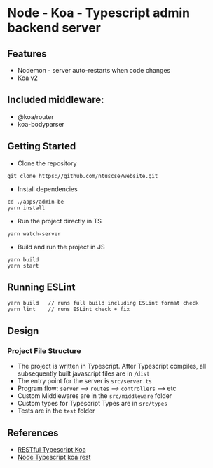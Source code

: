 # Node - Koa - Typescript admin backend server

## Features

- Nodemon - server auto-restarts when code changes
- Koa v2

## Included middleware:

- @koa/router
- koa-bodyparser

## Getting Started

- Clone the repository

```
git clone https://github.com/ntuscse/website.git
```

- Install dependencies

```
cd ./apps/admin-be
yarn install
```

- Run the project directly in TS

```
yarn watch-server
```

- Build and run the project in JS

```
yarn build
yarn start
```

<!-- - Run integration or load tests

```
npm run test:integration:local (newman needed)
npm run test:load (locust needed)
```

- Run unit tests

```
npm run test
```

- Run unit tests with coverage

```
npm run test:coverage
```

- Run unit tests on Jest watch mode

```
npm run test:watch
``` -->

## Running ESLint

```
yarn build   // runs full build including ESLint format check
yarn lint    // runs ESLint check + fix
```

## Design

### Project File Structure

- The project is written in Typescript. After Typescript compiles, all subsequently built javascript files are in `/dist`
- The entry point for the server is `src/server.ts`
- Program flow: `server` --> `routes` --> `controllers` --> etc
- Custom Middlewares are in the `src/middleware` folder
- Custom types for Typescript Types are in `src/types`
- Tests are in the `test` folder

## References

- [RESTful Typescript Koa](https://github.com/emmanuelnk/RESTful-Typescript-Koa/blob/master/src/services/user.ts)
- [Node Typescript koa rest](https://github.com/javieraviles/node-typescript-koa-rest)

